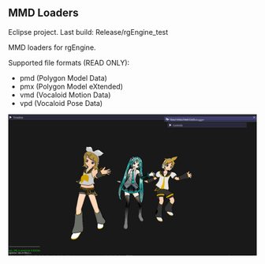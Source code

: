 ## MMD Loaders

Eclipse project. Last build: Release/rgEngine_test

MMD loaders for rgEngine.

Supported file formats (READ ONLY):
- pmd (Polygon Model Data)
- pmx (Polygon Model eXtended)
- vmd (Vocaloid Motion Data)
- vpd (Vocaloid Pose Data)


![](https://raw.githubusercontent.com/Alex9932/MMDLoaders/master/screenshot.png)
